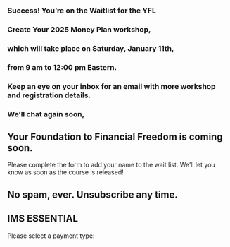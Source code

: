 ### Success! You’re on the Waitlist for the YFL

### Create Your 2025 Money Plan workshop,

### which will take place on Saturday, January 11th,

### from 9 am to 12:00 pm Eastern.

### Keep an eye on your inbox for an email with more workshop and registration details.

### We’ll chat again soon,

## Your Foundation to Financial Freedom is coming soon.

Please complete the form to add your name to the wait list. We’ll let you know as soon as the course is released!

## No spam, ever. Unsubscribe any time.

## IMS ESSENTIAL

Please select a payment type: